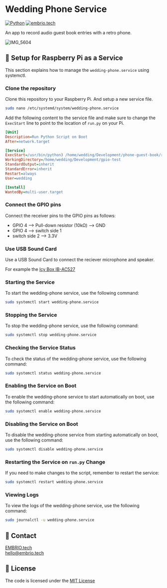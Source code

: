 # Wedding Phone Service

[![Python](https://img.shields.io/static/v1?label=built+with&message=Python+3.11&color=2b5b84)](https://www.python.org/)
[![embrio.tech](https://img.shields.io/static/v1?label=by&message=EMBRIO.tech&color=24ae5f)](https://embrio.tech)

An app to record audio guest book entries with a retro phone.

![IMG_5604](https://github.com/user-attachments/assets/5e0c6cd3-d61c-4838-b0cb-0d804b1aca0c)

## :floppy_disk: Setup for Raspberry Pi as a Service

This section explains how to manage the `wedding-phone.service` using systemctl.

### Clone the repository

Clone this repository to your Raspberry Pi. And setup a new service file.

```bash
sudo nano /etc/systemd/system/wedding-phone.service
```

Add the following content to the service file and make sure to change the `ExecStart` line to point to the location of `run.py` on your Pi.

```ini
[Unit]
Description=Run Python Script on Boot
After=network.target

[Service]
ExecStart=/usr/bin/python3 /home/wedding/Development/phone-guest-book/run.py
WorkingDirectory=/home/wedding/Development/gpio-test
StandardOutput=inherit
StandardError=inherit
Restart=always
User=wedding

[Install]
WantedBy=multi-user.target
```

### Connect the GPIO pins

Connect the receiver pins to the GPIO pins as follows:

- GPIO 4 --> Pull-down resistor (10kΩ) --> GND
- GPIO 4 --> switch side 1
- switch side 2 --> 3.3V

### Use USB Sound Card

Use a USB Sound Card to connect the reciever microphone and speaker.

For example the [Icy Box IB-AC527](https://www.digitec.ch/de/s1/product/icy-box-ib-ac527-usb-20-soundkarte-5724945)

### Starting the Service

To start the wedding-phone service, use the following command:

```bash
sudo systemctl start wedding-phone.service
```

### Stopping the Service

To stop the wedding-phone service, use the following command:

```bash
sudo systemctl stop wedding-phone.service
```

### Checking the Service Status

To check the status of the wedding-phone service, use the following command:

```bash
sudo systemctl status wedding-phone.service
```

### Enabling the Service on Boot

To enable the wedding-phone service to start automatically on boot, use the following command:

```bash
sudo systemctl enable wedding-phone.service
```

### Disabling the Service on Boot

To disable the wedding-phone service from starting automatically on boot, use the following command:

```bash
sudo systemctl disable wedding-phone.service
```

### Restarting the Service on `run.py` Change

If you need to make changes to the script, remember to restart the service:

```bash
sudo systemctl restart wedding-phone.service
```

### Viewing Logs

To view the logs of the wedding-phone service, use the following command:

```bash
sudo journalctl -u wedding-phone.service
```

## :speech_balloon: Contact

[EMBRIO.tech](https://embrio.tech)  
[hello@embrio.tech](mailto:hello@embrio.tech)  

## :lock_with_ink_pen: License

The code is licensed under the [MIT License](/LICENSE)
